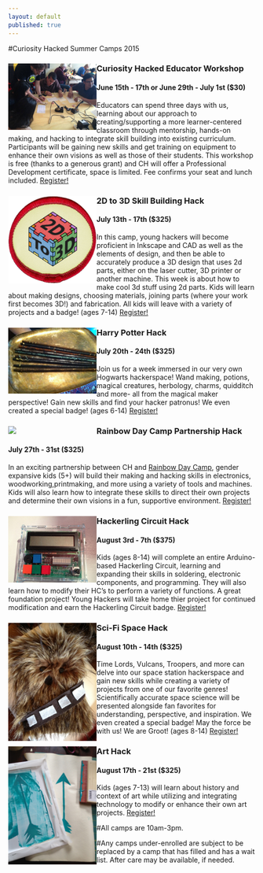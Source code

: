 ```yaml
---
layout: default
published: true
---
```

#Curiosity Hacked Summer Camps 2015
<div class="row">
<img src="/images/summer/mentored.jpg" width="180px" align="left" class="image image-left">
<h3>Curiosity Hacked Educator Workshop</h3>
<h4 style="padding-top: 0">June 15th - 17th or June 29th - July 1st ($30)</h4>
Educators can spend three days with us, learning about our approach to creating/supporting a more learner-centered classroom through mentorship, hands-on making, and hacking to integrate skill building into existing curriculum. Participants will be gaining new skills and get training on equipment to enhance their own visions as well as those of their students. This workshop is free (thanks to a generous grant) and CH will offer a Professional Development certificate, space is limited. Fee confirms your seat and lunch included. <a href="http://www.curiosityhacked.org/blog/oakland/summer2015register.html" style="padding:0">Register!</a>
</div>

<div class="row">
<img src="/images/summer/2dto3d.png" width="180px" align="left" class="image image-left">
<h3>2D to 3D Skill Building Hack</h3>
<h4 style="padding-top: 0">July 13th - 17th ($325)</h4>
In this camp, young hackers will become proficient in Inkscape and CAD as well as the elements of design, and then be able to accurately produce a 3D design that uses 2d parts, either on the laser cutter, 3D printer or another machine. This week is about how to make cool 3d stuff using 2d parts.  Kids will learn about making designs, choosing materials, joining parts (where your work first becomes 3D!) and fabrication. All kids will leave with a variety of projects and a badge! (ages 7-14) <a href="http://www.curiosityhacked.org/blog/oakland/summer2015register.html" style="padding:0">Register!</a>
</div>

<div class="row">
<img src="/images/summer/wands.jpg" width="180px" align="left" class="image image-left">
<h3>Harry Potter Hack</h3>
<h4 style="padding-top: 0">July 20th - 24th ($325)</h4>
Join us for a week immersed in our very own Hogwarts hackerspace! Wand making, potions, magical creatures, herbology, charms, quidditch and more- all from the magical maker perspective! Gain new skills and find your hacker patronus! We even created a special badge! (ages 6-14) <a href="http://www.curiosityhacked.org/blog/oakland/summer2015register.html" style="padding:0">Register!</a>
</div>

<div class="row">
<img src="http://rainbowdaycamp.org/wp-content/uploads/2014/07/Bay-Area-RDC-logo.jpg" width="180px" align="left" class="image image-left">
<h3>Rainbow Day Camp Partnership Hack</h3>
<h4 style="padding-top: 0">July 27th - 31st ($325)</h4>
In an exciting partnership between CH and <a href="http://rainbowdaycamp.org/" style="padding:0">Rainbow Day Camp</a>, gender expansive kids (5+) will build their making and hacking skills in electronics, woodworking,printmaking, and more using a variety of tools and machines. Kids will also learn how to integrate these skills to direct their own projects and determine their own visions in a fun, supportive environment. <a href="http://www.curiosityhacked.org/blog/oakland/summer2015register.html" style="padding:0">Register!</a>
</div>

<div class="row">
<img src="/images/summer/IMG_5802.jpg" width="180px" align="left" class="image image-left">
<h3>Hackerling Circuit Hack</h3>
<h4 style="padding-top: 0">August 3rd - 7th ($375)</h4>
Kids (ages 8-14) will complete an entire Arduino-based Hackerling Circuit, learning and expanding their skills in soldering, electronic components, and programming. They will also learn how to modify their HC’s to perform a variety of functions. A great foundation project! Young Hackers will take home thier project for continued modification and earn the Hackerling Circuit badge. <a href="http://www.curiosityhacked.org/blog/oakland/summer2015register.html" style="padding:0">Register!</a>
</div>

<div class="row">
<img src="/images/summer/chewie.jpg" width="180px" align="left" class="image image-left">
<h3>Sci-Fi Space Hack
<h4 style="padding-top: 0">August 10th - 14th ($325)</h4>
Time Lords, Vulcans, Troopers, and more can delve into our space station hackerspace and gain new skills while creating a variety of projects from one of our favorite genres! Scientifically accurate space science will be presented alongside fan favorites for understanding, perspective, and inspiration. We even created a special badge! May the force be with us! We are Groot! (ages 8-14) <a href="http://www.curiosityhacked.org/blog/oakland/summer2015register.html" style="padding:0">Register!</a>
</div>

<div class="row">
<img src="/images/summer/IMG_3646.jpg" width="180px" align="left" class="image image-left">
<h3>Art Hack</h3>
<h4 style="padding-top: 0">August 17th - 21st ($325)</h4>
Kids (ages 7-13) will learn about history and context of art while utilizing and integrating technology to modify or enhance their own art projects. <a href="http://www.curiosityhacked.org/blog/oakland/summer2015register.html" style="padding:0">Register!</a>
</div>

#All camps are 10am-3pm.

#Any camps under-enrolled are subject to be replaced by a camp that has filled and has a wait list. After care may be available, if needed. 



